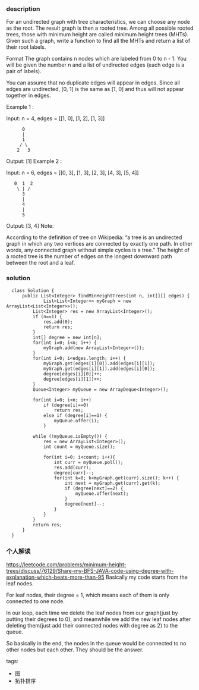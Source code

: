 ### description  
  For an undirected graph with tree characteristics, we can choose any node as the root. The result graph is then a rooted tree. Among all possible rooted trees, those with minimum height are called minimum height trees (MHTs). Given such a graph, write a function to find all the MHTs and return a list of their root labels.
  
  Format
  The graph contains n nodes which are labeled from 0 to n - 1. You will be given the number n and a list of undirected edges (each edge is a pair of labels).
  
  You can assume that no duplicate edges will appear in edges. Since all edges are undirected, [0, 1] is the same as [1, 0] and thus will not appear together in edges.
  
  Example 1 :
  
  Input: n = 4, edges = [[1, 0], [1, 2], [1, 3]]
  
          0
          |
          1
         / \
        2   3 
  
  Output: [1]
  Example 2 :
  
  Input: n = 6, edges = [[0, 3], [1, 3], [2, 3], [4, 3], [5, 4]]
  
       0  1  2
        \ | /
          3
          |
          4
          |
          5 
  
  Output: [3, 4]
  Note:
  
  According to the definition of tree on Wikipedia: “a tree is an undirected graph in which any two vertices are connected by exactly one path. In other words, any connected graph without simple cycles is a tree.”
  The height of a rooted tree is the number of edges on the longest downward path between the root and a leaf.
### solution  
```  
  class Solution {
      public List<Integer> findMinHeightTrees(int n, int[][] edges) {
              List<List<Integer>> myGraph = new ArrayList<List<Integer>>();
          List<Integer> res = new ArrayList<Integer>();
          if (n==1) {
              res.add(0);
              return res;
          }
          int[] degree = new int[n];
          for(int i=0; i<n; i++) {
              myGraph.add(new ArrayList<Integer>());
          }
          for(int i=0; i<edges.length; i++) {
              myGraph.get(edges[i][0]).add(edges[i][1]);
              myGraph.get(edges[i][1]).add(edges[i][0]);
              degree[edges[i][0]]++;
              degree[edges[i][1]]++;
          }
          Queue<Integer> myQueue = new ArrayDeque<Integer>();
  
          for(int i=0; i<n; i++) 
              if (degree[i]==0) 
                  return res;
              else if (degree[i]==1) {
                  myQueue.offer(i);
              }
  
          while (!myQueue.isEmpty()) {
              res = new ArrayList<Integer>();
              int count = myQueue.size();
  
              for(int i=0; i<count; i++){
                  int curr = myQueue.poll();
                  res.add(curr);
                  degree[curr]--;
                  for(int k=0; k<myGraph.get(curr).size(); k++) {
                      int next = myGraph.get(curr).get(k);
                      if (degree[next]==2) {
                          myQueue.offer(next);
                      }
                      degree[next]--;
                  }
              }      	
          }
          return res;
      }
  }
```  
  
### 个人解读  
https://leetcode.com/problems/minimum-height-trees/discuss/76129/Share-my-BFS-JAVA-code-using-degree-with-explanation-which-beats-more-than-95
  Basically my code starts from the leaf nodes.
  
  For leaf nodes, their degree = 1, which means each of them is only connected to one node.
  
  In our loop, each time we delete the leaf nodes from our graph(just by putting their degrees to 0), and meanwhile we add the new leaf nodes after deleting them(just add their connected nodes with degree as 2) to the queue.
  
  So basically in the end, the nodes in the queue would be connected to no other nodes but each other. They should be the answer.
  
tags:  
  -  图
  -  拓扑排序
